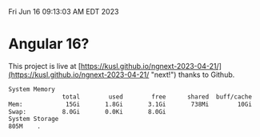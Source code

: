 Fri Jun 16 09:13:03 AM EDT 2023

# Angular 16?


This project is live at [https://kusl.github.io/ngnext-2023-04-21/](https://kusl.github.io/ngnext-2023-04-21/ "next!") thanks to Github.

```bash
System Memory
               total        used        free      shared  buff/cache   available
Mem:            15Gi       1.8Gi       3.1Gi       738Mi        10Gi        12Gi
Swap:          8.0Gi       0.0Ki       8.0Gi
System Storage
805M	.
```
